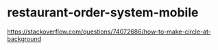 # restaurant-order-system-mobile

https://stackoverflow.com/questions/74072686/how-to-make-circle-at-background